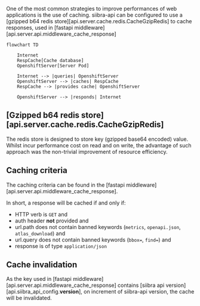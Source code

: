 One of the most common strategies to improve performances of web applications is the use of caching. siibra-api can be configured to use a [gzipped b64 redis store][api.server.cache.redis.CacheGzipRedis] to cache responses, used in [fastapi middleware][api.server.api.middleware_cache_response]


```mermaid
flowchart TD

    Internet
    RespCache[Cache database]
    OpenshiftServer[Server Pod]

    Internet --> |queries| OpenshiftServer
    OpenshiftServer --> |caches| RespCache
    RespCache --> |provides cache| OpenshiftServer

    OpenshiftServer --> |responds| Internet
```

## [Gzipped b64 redis store][api.server.cache.redis.CacheGzipRedis]

The redis store is designed to store key (gzipped base64 encoded) value. Whilst incur performance cost on read and on write, the advantage of such approach was the non-trivial improvement of resource efficiency.


## Caching criteria

The caching criteria can be found in the [fastapi middleware][api.server.api.middleware_cache_response]. 

In short, a response will be cached if and only if:

- HTTP verb is `GET` and
- auth header **not** provided and
- url.path does not contain banned keywords (`metrics`, `openapi.json`, `atlas_download`) and
- url.query does not contain banned keywords (`bbox=`, `find=`) and
- response is of type `application/json`


## Cache invalidation

As the key used in [fastapi middleware][api.server.api.middleware_cache_response] contains [siibra api version][api.siibra_api_config.__version__], on increment of siibra-api version, the cache will be invalidated.
